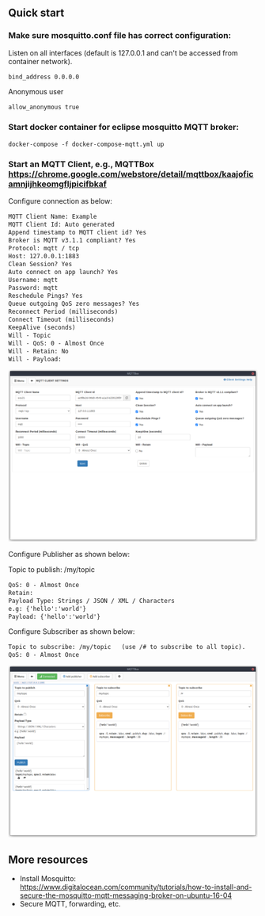 ## Quick start

### Make sure mosquitto.conf file has correct configuration:

Listen on all interfaces (default is 127.0.0.1 and can't be accessed from container network).
    
    bind_address 0.0.0.0

Anonymous user
    
    allow_anonymous true


### Start docker container for eclipse mosquitto MQTT broker:

    docker-compose -f docker-compose-mqtt.yml up

### Start an MQTT Client, e.g., MQTTBox https://chrome.google.com/webstore/detail/mqttbox/kaajoficamnjijhkeomgfljpicifbkaf

Configure connection as below:

```
MQTT Client Name: Example
MQTT Client Id: Auto generated
Append timestamp to MQTT client id? Yes
Broker is MQTT v3.1.1 compliant? Yes
Protocol: mqtt / tcp
Host: 127.0.0.1:1883
Clean Session? Yes
Auto connect on app launch? Yes
Username: mqtt
Password: mqtt
Reschedule Pings? Yes
Queue outgoing QoS zero messages? Yes
Reconnect Period (milliseconds) 
Connect Timeout (milliseconds) 
KeepAlive (seconds) 
Will - Topic 
Will - QoS: 0 - Almost Once
Will - Retain: No
Will - Payload: 
```
![Configure Connection](./docs/media/Screenshot%20from%202021-12-09%2014-27-27.png)

Configure Publisher as shown below:

Topic to publish: /my/topic
```
QoS: 0 - Almost Once
Retain: 
Payload Type: Strings / JSON / XML / Characters
e.g: {'hello':'world'}
Payload: {'hello':'world'}
```

Configure Subscriber as shown below:

```
Topic to subscribe: /my/topic   (use /# to subscribe to all topic). 
QoS: 0 - Almost Once
```

![Configure Pub/Sub](./docs/media/Screenshot%20from%202021-12-09%2014-17-53.png)

## More resources

- Install Mosquitto: https://www.digitalocean.com/community/tutorials/how-to-install-and-secure-the-mosquitto-mqtt-messaging-broker-on-ubuntu-16-04
- Secure MQTT, forwarding, etc.

